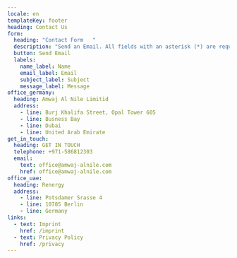 ```yaml
---
locale: en
templateKey: footer
heading: Contact Us
form:
  heading: "Contact Form   "
  description: "Send an Email. All fields with an asterisk (*) are required.   "
  button: Send Email
  labels:
    name_label: Name
    email_label: Email
    subject_label: Subject
    message_label: Message
office_germany:
  heading: Amwaj Al Nile Limitid
  address:
    - line: Burj Khalifa Street, Opal Tower 605
    - line: Busness Bay
    - line: Dubai
    - line: United Arab Emirate
get_in_touch:
  heading: GET IN TOUCH
  telephone: +971-586812303
  email:
    text: office@amwaj-alnile.com
    href: office@amwaj-alnile.com
office_uae:
  heading: Renergy
  address:
    - line: Potsdamer Srasse 4
    - line: 10785 Berlin
    - line: Germany
links:
  - text: Imprint
    href: /imprint
  - text: Privacy Policy
    href: /privacy
---
```

